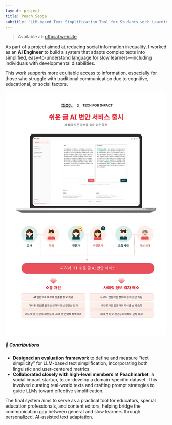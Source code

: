 ```yaml
---
layout: project
title: Peach Seoga
subtitle: "LLM-based Text Simplification Tool for Students with Learning Difficulties"
---
```


> Available at: [official website](https://ai.peachseoga.com/)

As part of a project aimed at reducing social information inequality, I worked as an **AI Engineer** to build a system that adapts complex texts into simplified, easy-to-understand language for slow learners—including individuals with developmental disabilities.

This work supports more equitable access to information, especially for those who struggle with traditional communication due to cognitive, educational, or social factors.

<!-- ![Project screenshot](../assets/projects/peachseoga/project_img.png) -->

<img src="../assets/projects/peachseoga/project_img.png" alt="Project screenshot" width="531"/>

##### 🔧 Contributions

* **Designed an evaluation framework** to define and measure “text simplicity” for LLM-based text simplification, incorporating both linguistic and user-centered metrics.
* **Collaborated closely with high-level members** at **Peachmarket**, a social impact startup, to co-develop a domain-specific dataset. This involved curating real-world texts and crafting prompt strategies to guide LLMs toward effective simplification.

The final system aims to serve as a practical tool for educators, special education professionals, and content editors, helping bridge the communication gap between general and slow learners through personalized, AI-assisted text adaptation.

